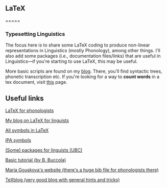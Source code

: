 ## LaTeX
=====

### Typesetting Linguistics

The focus here is to share some LaTeX coding to produce non-linear representations in Linguistics (mostly Phonology), among other things. I'll also add some packages (i.e., documentation files/links) that are useful in Linguistics—if you're starting to use LaTeX, this may be useful.

More basic scripts are found on my [blog](http://www.lingformat.wordpress.com). There, you'll find syntactic trees, phonetic transcription etc. If you're looking for a way to **count words** in a tex document, visit [this](http://app.uio.no/ifi/texcount/) page.

## Useful links

[LaTeX for phonologists](https://guilhermegarcia.github.io/latex_phonology.html)

[My blog on LaTeX for linguists](http://www.lingformat.wordpress.com)

[All symbols in LaTeX](http://ctan.mirror.rafal.ca/info/symbols/comprehensive/symbols-letter.pdf)

[IPA symbols](http://www.ling.ohio-state.edu/events/lcc/tutorials/tipachart/tipachart.pdf)

[(Some) packages for linguists (UBC)](http://linguistics.ubc.ca/research-resources/research-labs-groups/groups-archive/latex-group/)

[Basic tutorial (by B. Buccola)](http://people.linguistics.mcgill.ca/~brian.buccola/latex.html)

[Maria Gouskova's website (there's a huge bib file for phonologists there)](https://files.nyu.edu/mg152/public/resources.html)

[TeXblog (very good blog with general hints and tricks)](http://texblog.org/)



